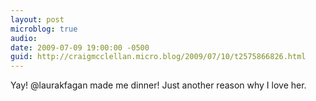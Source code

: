 ```yaml
---
layout: post
microblog: true
audio: 
date: 2009-07-09 19:00:00 -0500
guid: http://craigmcclellan.micro.blog/2009/07/10/t2575866826.html
---
```

Yay! @laurakfagan made me dinner! Just another reason why I love her.
